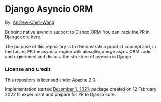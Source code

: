 # Django Asyncio ORM

By: [Andrew-Chen-Wang](https://github.com/Andrew-Chen-Wang)

Bringing native asyncio support to Django ORM. You can track the PR
in Django core [here](https://github.com/django/django/pull/15357).

The purpose of this repository is to demonstrate a proof of concept and,
in the future, PR the asyncio engine with aiosqlite, merge async ORM code, and
experiment and discuss the structure of asyncio in Django.

### License and Credit

This repository is licensed under Apache 2.0.

Implementation started [December 1, 2021](https://github.com/Andrew-Chen-Wang/django/commit/36333ddcc28f593d6e7afadaf14499b2a850510e);
package created on 12 February 2022 to experiment and prepare for PR to Django core.

